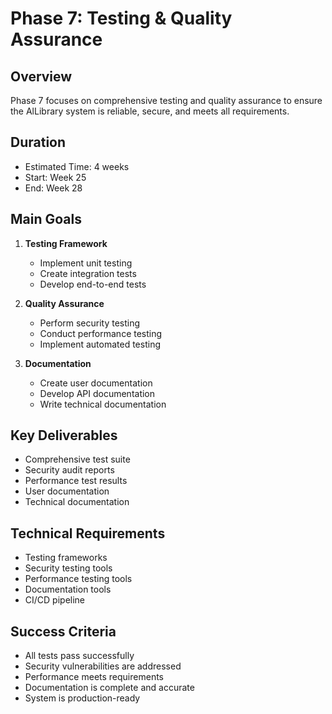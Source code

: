 # Phase 7: Testing & Quality Assurance

## Overview

Phase 7 focuses on comprehensive testing and quality assurance to ensure the AlLibrary system is reliable, secure, and meets all requirements.

## Duration

- Estimated Time: 4 weeks
- Start: Week 25
- End: Week 28

## Main Goals

1. **Testing Framework**

   - Implement unit testing
   - Create integration tests
   - Develop end-to-end tests

2. **Quality Assurance**

   - Perform security testing
   - Conduct performance testing
   - Implement automated testing

3. **Documentation**
   - Create user documentation
   - Develop API documentation
   - Write technical documentation

## Key Deliverables

- Comprehensive test suite
- Security audit reports
- Performance test results
- User documentation
- Technical documentation

## Technical Requirements

- Testing frameworks
- Security testing tools
- Performance testing tools
- Documentation tools
- CI/CD pipeline

## Success Criteria

- All tests pass successfully
- Security vulnerabilities are addressed
- Performance meets requirements
- Documentation is complete and accurate
- System is production-ready
